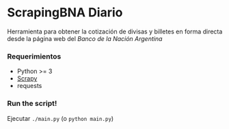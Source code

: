 # ScrapingBNA Diario
Herramienta para obtener la cotización de divisas y billetes en forma directa desde la página web del *Banco de la Nación Argentina*


### Requerimientos

- Python >= 3
- [Scrapy]
- requests

### Run the script!

Ejecutar `./main.py` (o `python main.py`)


[//]: #
   [Scrapy]: <https://scrapy.org>
